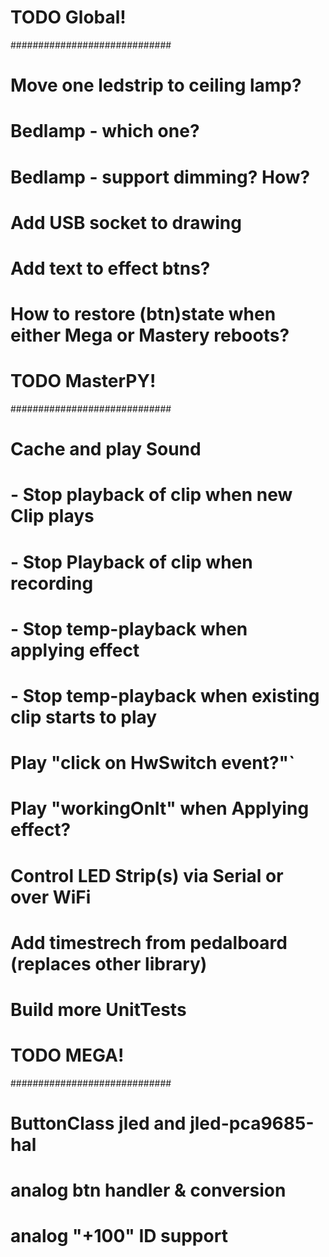 # TODO Global!
#############################
# Move one ledstrip to ceiling lamp?
# Bedlamp - which one?
# Bedlamp - support dimming? How?
# Add USB socket to drawing
# Add text to effect btns?
# How to restore (btn)state when either Mega or Mastery reboots?


# TODO MasterPY!
#############################
# Cache and play Sound
#  - Stop playback of clip when new Clip plays
#  - Stop Playback of clip when recording
#  - Stop temp-playback when applying effect
#  - Stop temp-playback when existing clip starts to play
# Play "click on HwSwitch event?"`
# Play "workingOnIt" when Applying effect?
# Control LED Strip(s) via Serial or over WiFi
# Add timestrech from pedalboard (replaces other library)
# Build more UnitTests


# TODO MEGA!
#############################
# ButtonClass jled  and jled-pca9685-hal
# analog btn handler & conversion
# analog "+100" ID support
#


